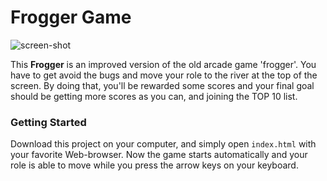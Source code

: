 Frogger Game
===============================

![screen-shot](https://github.com/neozl24/frogger-game/raw/master/images/screen-shot-1.jpeg)

This **Frogger** is an improved version of the old arcade game 'frogger'. You have to get avoid the bugs and move your role to the river at the top of the screen. By doing that, you'll be rewarded some scores and your final goal should be getting more scores as you can, and joining the TOP 10 list.

### Getting Started

Download this project on your computer, and simply open `index.html` with your favorite Web-browser. Now the game starts automatically and your role is able to move while you press the arrow keys on your keyboard.
